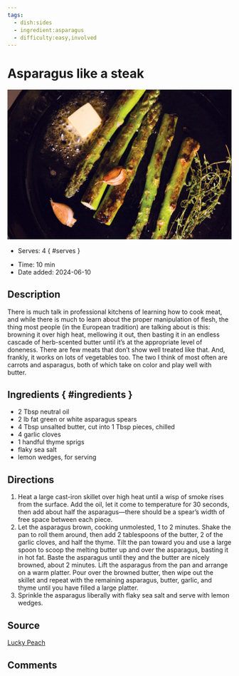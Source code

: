 ```yaml
---
tags:
  - dish:sides
  - ingredient:asparagus
  - difficulty:easy,involved
---
```

<!-- Tags can have colon, but no space around it -->

# Asparagus like a steak

![Recipe picture](../images/asparagus_steak.jpg)

<!-- Serves has to be a single number, no dashes, but text is allowed after the
number (e.g., 24 cookies) -->
- Serves: 4
{ #serves }
<!-- Time is not parsed, so anything can be input here, and additional
values can be added (e.g., "active time", "cooking time", etc) -->
- Time: 10 min
- Date added: 2024-06-10

## Description

There is much talk in professional kitchens of learning how to cook meat, and while there is much to learn about the proper manipulation of flesh, the thing most people (in the European tradition) are talking about is this: browning it over high heat, mellowing it out, then basting it in an endless cascade of herb-scented butter until it’s at the appropriate level of doneness. There are few meats that don’t show well treated like that. And, frankly, it works on lots of vegetables too. The two I think of most often are carrots and asparagus, both of which take on color and play well with butter.

## Ingredients { #ingredients }

<!-- Decimals are allowed, fractions are not. For ranges, use only a single dash
and no spaces between the numbers. -->


- 2 Tbsp neutral oil
- 2 lb fat green or white asparagus spears
- 4 Tbsp unsalted butter, cut into 1 Tbsp pieces, chilled
- 4 garlic cloves
- 1 handful thyme sprigs
- flaky sea salt
- lemon wedges, for serving

## Directions

<!-- If you have a direction that refers to a number of some ingredient, wrap
the number in asterisks and add `{.ingredient-num}` afterwards. For example,
write `Add 2 Tbsp oil to pan` as `Add *2*{.ingredient-num} to pan`. This allows
us to properly change the number when changing the serves value. -->

1. Heat a large cast-iron skillet over high heat until a wisp of smoke rises from the surface. Add the oil, let it come to temperature for 30 seconds, then add about half the asparagus—there should be a spear’s width of free space between each piece.
2. Let the asparagus brown, cooking unmolested, 1 to 2 minutes. Shake the pan to roll them around, then add 2 tablespoons of the butter, 2 of the garlic cloves, and half the thyme. Tilt the pan toward you and use a large spoon to scoop the melting butter up and over the asparagus, basting it in hot fat. Baste the asparagus until they and the butter are nicely browned, about 2 minutes. Lift the asparagus from the pan and arrange on a warm platter. Pour over the browned butter, then wipe out the skillet and repeat with the remaining asparagus, butter, garlic, and thyme until you have filled a large platter.
3. Sprinkle the asparagus liberally with flaky sea salt and serve with lemon wedges.

## Source

[Lucky Peach](https://web.archive.org/web/20160919165041/https://luckypeach.com/recipes/asparagus-like-steak/)

## Comments
